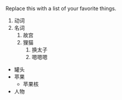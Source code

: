 Replace this with a list of your favorite things.
1. 动词
2. 名词
   1. 故宫
   2. 狸猫
      1. 换太子
      2. 嗯嗯嗯
      
      
* 罐头
* 苹果
  * 苹果核
* 人物
